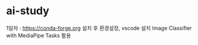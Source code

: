 # ai-study

1일차 : https://conda-forge.org 설치 후 환경설정, vscode 설치
        Image Classifier with MediaPipe Tasks 활용
